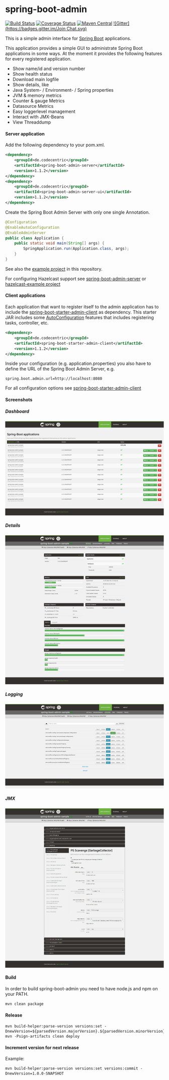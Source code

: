 spring-boot-admin
=================
[![Build Status](https://travis-ci.org/codecentric/spring-boot-admin.png?branch=master)](https://travis-ci.org/codecentric/spring-boot-admin)
[![Coverage Status](https://coveralls.io/repos/codecentric/spring-boot-admin/badge.svg)](https://coveralls.io/r/codecentric/spring-boot-admin)
[![Maven Central](https://maven-badges.herokuapp.com/maven-central/de.codecentric/spring-boot-admin/badge.svg)](https://maven-badges.herokuapp.com/maven-central/de.codecentric/spring-boot-admin/)
[![Gitter](https://badges.gitter.im/Join Chat.svg)](https://gitter.im/codecentric/spring-boot-admin?utm_source=badge&utm_medium=badge&utm_campaign=pr-badge&utm_content=badge)

This is a simple admin interface for [Spring Boot](http://projects.spring.io/spring-boot/ "Official Spring-Boot website") applications.

This application provides a simple GUI to administrate Spring Boot applications in some ways. At the moment it provides the following features for every registered application.

* Show name/id and version number
* Show health status
* Download main logfile
* Show details, like
 * Java System- / Environment- / Spring properties
 * JVM & memory metrics
 * Counter & gauge Metrics
 * Datasource Metrics
* Easy loggerlevel management
* Interact with JMX-Beans
* View Threaddump

#### Server application
Add the following dependency to your pom.xml.
```xml
<dependency>
	<groupId>de.codecentric</groupId>
	<artifactId>spring-boot-admin-server</artifactId>
	<version>1.1.2</version>
</dependency>
<dependency>
	<groupId>de.codecentric</groupId>
	<artifactId>spring-boot-admin-server-ui</artifactId>
	<version>1.1.2</version>
</dependency>
```

Create the Spring Boot Admin Server with only one single Annotation.
```java
@Configuration
@EnableAutoConfiguration
@EnableAdminServer
public class Application {
	public static void main(String[] args) {
		SpringApplication.run(Application.class, args);
	}
}
```

See also the [example project](https://github.com/codecentric/spring-boot-admin/tree/master/spring-boot-admin-samples/spring-boot-admin-sample) in this repository.

For configuring Hazelcast support see [spring-boot-admin-server](https://github.com/codecentric/spring-boot-admin/tree/master/spring-boot-admin-server/README.md) or [hazelcast-example project](https://github.com/codecentric/spring-boot-admin/tree/master/spring-boot-admin-samples/spring-boot-admin-sample-hazelcast)

#### Client applications
Each application that want to register itself to the admin application has to include the [spring-boot-starter-admin-client](https://github.com/codecentric/spring-boot-admin/tree/master/spring-boot-starter-admin-client) as dependency. This starter JAR includes some [AutoConfiguration](http://docs.spring.io/spring-boot/docs/current-SNAPSHOT/reference/htmlsingle/#using-boot-auto-configuration "Spring Boot documentation") features that includes registering tasks, controller, etc.
```xml
<dependency>
	<groupId>de.codecentric</groupId>
	<artifactId>spring-boot-starter-admin-client</artifactId>
	<version>1.1.2</version>
</dependency>
```

Inside your configuration (e.g. application.properties) you also have to define the URL of the Spring Boot Admin Server, e.g.
```
spring.boot.admin.url=http://localhost:8080
```

For all configuration options see [spring-boot-starter-admin-client](https://github.com/codecentric/spring-boot-admin/tree/master/spring-boot-starter-admin-client/README.md)


#### Screenshots

##### Dashboard

[](url "title")
<img src="https://raw.githubusercontent.com/codecentric/spring-boot-admin/master/screenshot.png">

##### Details

[](url "title")
<img src="https://raw.githubusercontent.com/codecentric/spring-boot-admin/master/screenshot-details.png">

##### Logging

[](url "title")
<img src="https://raw.githubusercontent.com/codecentric/spring-boot-admin/master/screenshot-logging.png">

##### JMX

[](url "title")
<img src="https://raw.githubusercontent.com/codecentric/spring-boot-admin/master/screenshot-jmx.png">

#### Build
In order to build spring-boot-admin you need to have node.js and npm on your PATH.

```shell
mvn clean package
```

#### Release

```shell
mvn build-helper:parse-version versions:set -DnewVersion=${parsedVersion.majorVersion}.${parsedVersion.minorVersion}.${parsedVersion.incrementalVersion}
mvn -Psign-artifacts clean deploy
```

#### Increment version for next release

Example:

```shell
mvn build-helper:parse-version versions:set versions:commit -DnewVersion=1.0.0-SNAPSHOT
```
